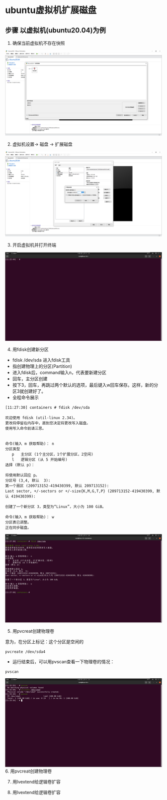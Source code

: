 # ubuntu虚拟机扩展磁盘

[comment]: <挂载到某分区> (https://www.jianshu.com/p/13f59261e343)

[comment]: <将新磁盘合并到/> (https://dotponder.github.io/ubuntu_expand_disk/)

## 步骤 以虚拟机(ubuntu20.04)为例

1. 确保当前虚拟机不存在快照

![](../img/linux/extend-disk/linux-extend-disk-001.png)

2. 虚拟机设置-> 磁盘 -> 扩展磁盘

![img.png](../img/linux/extend-disk/linux-extend-disk-002.png)

3. 开启虚拟机并打开终端

![img.png](../img/linux/extend-disk/linux-extend-disk-003.png)

4. 用fdisk创建新分区

* fdisk /dev/sda 进入fdisk工具
* 指创建物理上的分区(Partition)
* 进入fdisk后，command输入n，代表要新建分区
* 回车，主分区创建
* 按下3，回车，再跳过两个默认的选项，最后键入w回车保存。这样，新的分区3就创建好了。
* 全程命令展示

```text
[11:27:30] containers # fdisk /dev/sda

欢迎使用 fdisk (util-linux 2.34)。
更改将停留在内存中，直到您决定将更改写入磁盘。
使用写入命令前请三思。


命令(输入 m 获取帮助)： n
分区类型
   p   主分区 (1个主分区，1个扩展分区，2空闲)
   l   逻辑分区 (从 5 开始编号)
选择 (默认 p)： 

将使用默认回应 p。
分区号 (3,4, 默认  3): 
第一个扇区 (209713152-419430399, 默认 209713152): 
Last sector, +/-sectors or +/-size{K,M,G,T,P} (209713152-419430399, 默认 419430399): 

创建了一个新分区 3，类型为“Linux”，大小为 100 GiB。

命令(输入 m 获取帮助)： w
分区表已调整。
正在同步磁盘。
```

![img.png](../img/linux/extend-disk/linux-extend-disk-004.png)

5. 用pvcreat创建物理卷

意为，在分区上标记：这个分区是空闲的

```shell
pvcreate /dev/sda4
```

* 运行结束后，可以用pvscan查看一下物理卷的情况：

```shell
pvscan
```



![img.png](../img/linux/extend-disk/linux-extend-disk-005.png)
6. 用pvcreat创建物理卷


7. 用lvextend给逻辑卷扩容


8. 用lvextend给逻辑卷扩容



